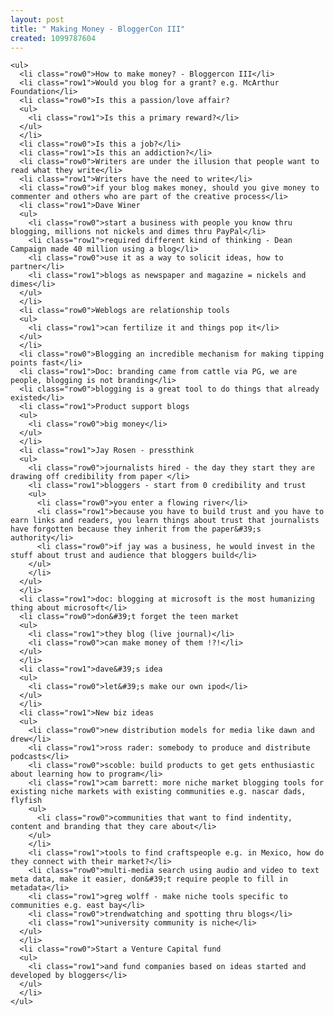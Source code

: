 ```yaml
---
layout: post
title: " Making Money - BloggerCon III"
created: 1099787604
---
```

    <ul>
      <li class="row0">How to make money? - Bloggercon III</li>
      <li class="row1">Would you blog for a grant? e.g. McArthur Foundation</li>
      <li class="row0">Is this a passion/love affair?
      <ul>
        <li class="row1">Is this a primary reward?</li>
      </ul>
      </li>
      <li class="row0">Is this a job?</li>
      <li class="row1">Is this an addiction?</li>
      <li class="row0">Writers are under the illusion that people want to read what they write</li>
      <li class="row1">Writers have the need to write</li>
      <li class="row0">if your blog makes money, should you give money to commenter and others who are part of the creative process</li>
      <li class="row1">Dave Winer
      <ul>
        <li class="row0">start a business with people you know thru blogging, millions not nickels and dimes thru PayPal</li>
        <li class="row1">required different kind of thinking - Dean Campaign made 40 million using a blog</li>
        <li class="row0">use it as a way to solicit ideas, how to partner</li>
        <li class="row1">blogs as newspaper and magazine = nickels and dimes</li>
      </ul>
      </li>
      <li class="row0">Weblogs are relationship tools
      <ul>
        <li class="row1">can fertilize it and things pop it</li>
      </ul>
      </li>
      <li class="row0">Blogging an incredible mechanism for making tipping points fast</li>
      <li class="row1">Doc: branding came from cattle via PG, we are people, blogging is not branding</li>
      <li class="row0">blogging is a great tool to do things that already existed</li>
      <li class="row1">Product support blogs
      <ul>
        <li class="row0">big money</li>
      </ul>
      </li>
      <li class="row1">Jay Rosen - pressthink
      <ul>
        <li class="row0">journalists hired - the day they start they are drawing off credibility from paper </li>
        <li class="row1">bloggers - start from 0 credibility and trust
        <ul>
          <li class="row0">you enter a flowing river</li>
          <li class="row1">because you have to build trust and you have to earn links and readers, you learn things about trust that journalists have forgotten because they inherit from the paper&#39;s authority</li>
          <li class="row0">if jay was a business, he would invest in the stuff about trust and audience that bloggers build</li>
        </ul>
        </li>
      </ul>
      </li>
      <li class="row1">doc: blogging at microsoft is the most humanizing thing about microsoft</li>
      <li class="row0">don&#39;t forget the teen market
      <ul>
        <li class="row1">they blog (live journal)</li>
        <li class="row0">can make money of them !?!</li>
      </ul>
      </li>
      <li class="row1">dave&#39;s idea
      <ul>
        <li class="row0">let&#39;s make our own ipod</li>
      </ul>
      </li>
      <li class="row1">New biz ideas
      <ul>
        <li class="row0">new distribution models for media like dawn and drew</li>
        <li class="row1">ross rader: somebody to produce and distribute podcasts</li>
        <li class="row0">scoble: build products to get gets enthusiastic about learning how to program</li>
        <li class="row1">cam barrett: more niche market blogging tools for existing niche markets with existing communities e.g. nascar dads, flyfish
        <ul>
          <li class="row0">communities that want to find indentity, content and branding that they care about</li>
        </ul>
        </li>
        <li class="row1">tools to find craftspeople e.g. in Mexico, how do they connect with their market?</li>
        <li class="row0">multi-media search using audio and video to text meta data, make it easier, don&#39;t require people to fill in metadata</li>
        <li class="row1">greg wolff - make niche tools specific to communities e.g. east bay</li>
        <li class="row0">trendwatching and spotting thru blogs</li>
        <li class="row1">university community is niche</li>
      </ul>
      </li>
      <li class="row0">Start a Venture Capital fund
      <ul>
        <li class="row1">and fund companies based on ideas started and developed by bloggers</li>
      </ul>
      </li>
    </ul>

